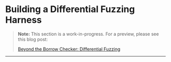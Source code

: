 # Building a Differential Fuzzing Harness

> **Note:** This section is a work-in-progress.
> For a preview, please see this blog post:
>
> [Beyond the Borrow Checker: Differential Fuzzing](https://tiemoko.com/blog/diff-fuzz/)

---

